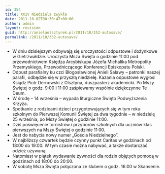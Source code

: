 ```yaml
---
id: 354
title: XXIV Niedziela zwykła
date: 2011-10-02T00:30:47+00:00
author: admin
layout: revision
guid: http://anielaolsztynek.pl/2011/10/352-autosave/
permalink: /2011/10/352-autosave/
---
```

  * W dniu dzisiejszym odbywają się uroczystości odpustowe i dożynkowe w Gietrzwałdzie. Uroczysta Msza Święta o godzinie 11:00 pod przewodnictwem Księdza Arcybiskupa Józefa Michalika Metropolity Przemyskiego, Przewodniczącego Konferencji Episkopatu Polski.
  * Odpust parafialny ku czci Błogosławionej Anieli Salawy &#8211; patronki naszej parafii, odbędzie się w przyszłą niedzielę. Kazania odpustowe wygłosi Ksiądz Piotr Dernowski z Olsztyna, duszpasterz akademicki. Po Mszy Świętej o godz. 9:00 i 11:00 zaśpiewamy wspólnie dziękczynne Te Deum.
  * W środę &#8211; 14 września &#8211; wypada liturgiczne Święto Podwyższenia Krzyża.
  * Spotkanie z rodzicami dzieci przygotowujących się w tym roku szkolnym do Pierwszej Komunii Świętej za dwa tygodnie &#8211; w niedzielę 25 września, po Mszy Świętej o godzinie 11:00.
  * Dziś poświęcenie tornistrów i przyborów szkolnych dla uczniów klas pierwszych na Mszy Świętej o godzinie 11:00.
  * Jest do nabycia nowy numer &#8222;Gościa Niedzielnego&#8221;.
  * W najbliższy czwartek będzie czynny punkt Caritas w godzinach od 18:00 do 19:00. W tym czasie można nabywać, a także dostarczać odzież używaną.
  * Natomiast w piątek wydawanie żywności dla rodzin objętych pomocą w godzinach od 18:00 do 20:00.
  * W sobotę Msza Święta połączona ze ślubem o godz. 16:00 w Skansenie.